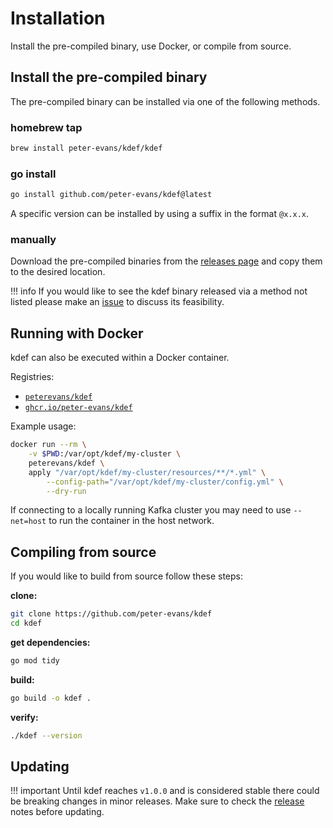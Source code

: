 # Installation

Install the pre-compiled binary, use Docker, or compile from source.

## Install the pre-compiled binary

The pre-compiled binary can be installed via one of the following methods.

### homebrew tap

```sh
brew install peter-evans/kdef/kdef
```

### go install

```sh
go install github.com/peter-evans/kdef@latest
```

A specific version can be installed by using a suffix in the format `@x.x.x`.

### manually

Download the pre-compiled binaries from the [releases page](https://github.com/peter-evans/kdef/releases) and copy them to the desired location.

!!! info
    If you would like to see the kdef binary released via a method not listed please make an [issue](https://github.com/peter-evans/kdef/issues) to discuss its feasibility.

## Running with Docker

kdef can also be executed within a Docker container.

Registries:

- [`peterevans/kdef`](https://hub.docker.com/r/peterevans/kdef)
- [`ghcr.io/peter-evans/kdef`](https://github.com/peter-evans/kdef/pkgs/container/kdef)

Example usage:

```sh
docker run --rm \
    -v $PWD:/var/opt/kdef/my-cluster \
    peterevans/kdef \
    apply "/var/opt/kdef/my-cluster/resources/**/*.yml" \
        --config-path="/var/opt/kdef/my-cluster/config.yml" \
        --dry-run
```

If connecting to a locally running Kafka cluster you may need to use `--net=host` to run the container in the host network.

## Compiling from source

If you would like to build from source follow these steps:

**clone:**

```sh
git clone https://github.com/peter-evans/kdef
cd kdef
```

**get dependencies:**

```sh
go mod tidy
```

**build:**

```sh
go build -o kdef .
```

**verify:**

```sh
./kdef --version
```

## Updating

!!! important
    Until kdef reaches `v1.0.0` and is considered stable there could be breaking changes in minor releases. Make sure to check the [release](https://github.com/peter-evans/kdef/releases) notes before updating.
